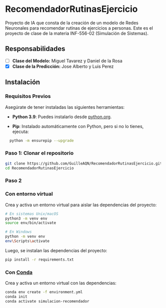 # RecomendadorRutinasEjercicio

Proyecto de IA que consta de la creación de un modelo de Redes Neuronales para recomendar rutinas de ejercicios a personas. Este es el proyecto de clase de la materia INF-556-02 (Simulación de Sistemas).

## Responsabilidades

- [ ] **Clase del Modelo:** Miguel Tavarez y Daniel de la Rosa
- [X] **Clase de la Predicción:** Jose Alberto y Luis Perez

## Instalación

### Requisitos Previos

Asegúrate de tener instaladas las siguientes herramientas:

- **Python 3.9**: Puedes instalarlo desde [python.org](https://www.python.org/downloads/release/python-390/).

- **Pip**: Instalado automáticamente con Python, pero si no lo tienes, ejecuta:

```bash
  python -m ensurepip --upgrade
 ```
  
### Paso 1: Clonar el repositorio

```bash
git clone https://github.com/GuilleAQN/RecomendadorRutinasEjercicio.git
cd RecomendadorRutinasEjercicio
```

### Paso 2

### Con entorno virtual

Crea y activa un entorno virtual para aislar las dependencias del proyecto:

```bash
# En sistemas Unix/macOS
python3 -m venv env
source env/bin/activate

# En Windows
python -m venv env
env\Scripts\activate
```

Luego, se instalan las dependencias del proyecto:

```bash
pip install -r requirements.txt
```

### Con [Conda](https://docs.anaconda.com/miniconda/)

Crea y activa un entorno virtual con las dependencias:

```bash
conda env create -f environment.yml
conda init
conda activate simulacion-recomendador
```
